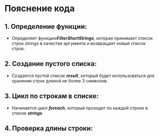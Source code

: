 # Пояснение кода
## 1. Определение функции:
* Определяет функцию***FilterShortStrings***, которая принимает список строк strings в качестве аргумента и возвращает новый список строк.
## 2. Создание пустого списка:
* Создается пустой список ***result***, который будет использоваться для хранения строк длиной не более 3 символов.
## 3. Цикл по строкам в списке:
* Начинается цикл ***foreach***, который проходит по каждой строке в списке ***strings***.
## 4. Проверка длины строки: